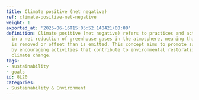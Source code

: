 ```yaml
---
title: Climate positive (net negative)
ref: climate-positive-net-negative
weight: 1
exported_at: '2025-06-16T15:05:52.140421+00:00'
definition: Climate positive (net negative) refers to practices and actions that result
  in a net reduction of greenhouse gases in the atmosphere, meaning that more carbon
  is removed or offset than is emitted. This concept aims to promote sustainability
  by encouraging activities that contribute to environmental restoration and combat
  climate change.
tags:
- sustainability
- goals
id: GL20
categories:
- Sustainability & Environment
---
```



